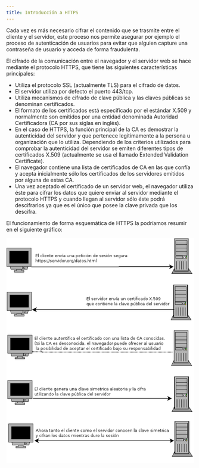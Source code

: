 ```yaml
---
title: Introducción a HTTPS
---
```

Cada vez es más necesario cifrar el contenido que se trasmite entre el cliente y el servidor, este proceso nos permite asegurar por ejemplo el proceso de autenticación de usuarios para evitar que alguien capture una contraseña de usuario y acceda de forma fraudulenta.

El cifrado de la comunicación entre el navegador y el servidor web se hace mediante el protocolo HTTPS, que tiene las siguientes características principales:

* Utiliza el protocolo SSL (actualmente TLS) para el cifrado de datos.
* El servidor utiliza por defecto el puerto 443/tcp.
* Utiliza mecanismos de cifrado de clave pública y las claves públicas se denominan certificados.
* El formato de los certificados está especificado por el estándar X.509 y normalmente son emitidos por una entidad denominada Autoridad Certificadora (CA por sus siglas en inglés).
* En el caso de HTTPS, la función principal de la CA es demostrar la autenticidad del servidor y que pertenece legítimamente a la persona u organización que lo utiliza. Dependiendo de los criterios utilizados para comprobar la autenticidad del servidor se emiten diferentes tipos de certificados X.509 (actualmente se usa el llamado Extended Validation Certificate).
* El navegador contiene una lista de certificados de CA en las que confía y acepta inicialmente sólo los certificados de los servidores emitidos por alguna de estas CA.
* Una vez aceptado el certificado de un servidor web, el navegador utiliza éste para cifrar los datos que quiere enviar al servidor mediante el protocolo HTTPS y cuando llegan al servidor sólo éste podrá descifrarlos ya que es el único que posee la clave privada que los descifra.

El funcionamiento de forma esquemática de HTTPS la podríamos resumir en el siguiente gráfico:

![https](img/https.png)

